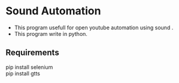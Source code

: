 # Sound Automation
- This program usefull for open youtube automation using sound .<br>
- This program write in python.<br>

<h2>Requirements</h2>
pip install selenium<br>
pip install gtts<br>
